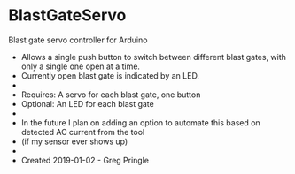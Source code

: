 # BlastGateServo
Blast gate servo controller for Arduino

 *   Allows a single push button to switch between different blast gates, with only a single one open at a time.
 *   Currently open blast gate is indicated by an LED.
 *   
 *   Requires:  A servo for each blast gate, one button
 *   Optional: An LED for each blast gate
 *   
 *   In the future I plan on adding an option to automate this based on detected AC current from the tool
 *   (if my sensor ever shows up)
 *   
 *   Created 2019-01-02 - Greg Pringle
